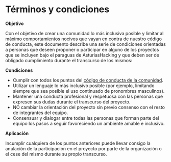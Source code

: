 # Términos y condiciones

**Objetivo**

Con el objetivo de crear una comunidad lo más inclusiva posible y limitar al máximo comportamientos nocivos que vayan en contra de nuestro código de conducta, este documento describe una serie de condiciones orientadas a personas que deseen proponer o participar en alguno de los proyectos que se incluyen bajo el paraguas de AsturiasHacking y que deben ser de obligado cumplimiento durante el transcurso de los mismos:

**Condiciones**

- Cumplir con todos los puntos del [código de conducta de la comunidad][code of conduct].
- Utilizar un lenguaje lo más inclusivo posible (por ejemplo, limitando siempre que sea posible el uso continuado de pronombres masculinos).
- Mantener una conducta profesional y respetuosa con las personas que expresen sus dudas durante el transcurso del proyecto.
- NO cambiar la orientación del proyecto sin previo consenso con el resto de integrantes del equipo.
- Consensuar y dialogar entre todas las personas que forman parte del equipo los pasos a seguir favoreciendo un ambiente amable e inclusivo.


**Aplicación**

Incumplir cualquiera de los puntos anteriores puede llevar consigo la anulación de la participación en el proyecto por parte de la organización o el cese del mismo durante su propio transcurso.

[code of conduct]: https://github.com/asturiashacking/core/blob/master/coc/CODE_OF_CONDUCT.md
